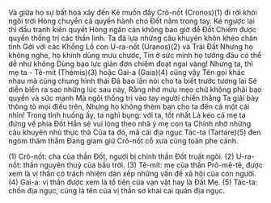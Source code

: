 Và giữa họ sự bất hoà xảy đến
Kẻ muốn đẩy Crô-nốt (Cronos)(1) đi rời khỏi ngôi trời
Hòng chuyển cả quyền hành cho Đốt nằm trong tay.
Kẻ ngược lại thì đấu tranh kiên quyết
Hòng ngăn cản không bao giờ để Đốt
Chiếm được quyền thống trị các thần linh.
Ta đã lựa những câu khuyên khôn khéo chân tình
Gởi với các Khổng Lồ con U-ra-nốt (Uranos)(2) và Trái Đất
Nhưng họ không nghe, họ khinh dùng mưu chước,
Tin ở sức mình họ tưởng đâu có thể dễ như không
Dùng bạo lực giản đơn chiếm đoạt ngai vàng!
Nhưng ta, thì mẹ ta - Tê-mít (Thémis)(3) hoặc Gai-a (Gaia)(4) cũng vậy
Tên gọi khác nhau mà cùng chung hình thái
Đã bao lần nói cho ta biết trước tương lai
Sẽ diễn biến ra sao những lúc sau này,
Rằng nhờ mưu mẹo chứ không phải bạo quyền và sức mạnh
Mà ngôi thống trị vào tay người chiến thắng
Ta giải bày thông tỏ mọi điều trên,
Nhưng họ không thèm ban cho ta đến cả một cái nhìn!
Trong tình huống ấy, ta nghĩ bụng: với ta, tốt nhất
Là kéo cả mẹ ta đứng về phía Đốt
Hắn sẽ vui lòng theo nhã ý mẹ con ta
Chính nhờ những câu khuyên nhủ thực thà
Của ta đó, mà cái địa ngục Tác-ta (Tartare)(5) đen ngòm thăm thẳm
Đang giam giữ Crô-nốt cổ xưa cùng toàn phe cánh.

(1) Crô-nốt: cha của thần Đốt, người bị chính thần Đốt truất ngôi.
(2) U-ra-nốt: thần nguyên thuỷ của bầu trời.
(3) Tê-mít: mẹ của thần Prô-mê-tê, được xem là vị thần có trách nhiệm dàn xếp những vấn đề xã hội của con người.
(4) Gai-a: vị thần được xem là tổ tiên của vạn vật hay là Đất Mẹ.
(5) Tác-ta: chốn địa ngục, cũng là tên của vị thần sơ khai cai quản địa ngục.